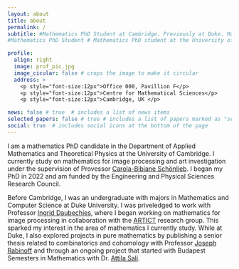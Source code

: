 ```yaml
---
layout: about
title: about
permalink: /
subtitle: #Mathematics PhD Student at Cambridge. Previously at Duke. Mathematics for <a href='http://www.damtp.cam.ac.uk/research/cia/cambridge-image-analysis'>image processing</a> and <a href='https://art-ict.github.io/artict/home.html'>art</a>.
#Mathematics PhD Student # Mathematics PhD student at the University of Cambridge. #<a href='#'>Affiliations</a>. Address. Contacts. Moto. Etc.

profile:
  align: right
  image: prof_pic.jpg
  image_cicular: false # crops the image to make it circular
  address: >
    <p style="font-size:12px">Office 000, Pavillion F</p>
    <p style="font-size:12px">Centre for Mathematical Sciences</p>
    <p style="font-size:12px">Cambridge, UK </p>

news: false # true  # includes a list of news items
selected_papers: false # true # includes a list of papers marked as "selected={true}"
social: true  # includes social icons at the bottom of the page
---
```


I am a mathematics PhD candidate in the Department of Applied Mathematics and Theoretical Physics at the University of Cambridge. I currently study on mathematics for image processing and art investigation under the supervision of Provessor [Carola-Bibiane Schönlieb](https://www.damtp.cam.ac.uk/user/cbs31/Home.html). I began my PhD in 2022 and am funded by the Engineering and Physical Sciences Research Council.

Before Cambridge, I was an undergraduate with majors in Mathematics and Computer Science at Duke University. I was priveledged to work with Professor [Ingrid Daubechies](https://scholars.duke.edu/person/ingrid.daubechies), where I began working on mathematics for image processing in collaboration with the [ARTICT](https://art-ict.github.io/artict/home.html) research group. This sparked my interest in the area of mathematics I currently study. While at Duke, I also explored projects in pure mathematics by publishing a senior thesis related to combinatorics and cohomology with Professor [Joseph Rabinoff](https://services.math.duke.edu/~jdr/) and through an ongoing project that started with Budapest Semesters in Mathematics with Dr. [Attila Sali](https://www.researchgate.net/profile/Attila-Sali).
